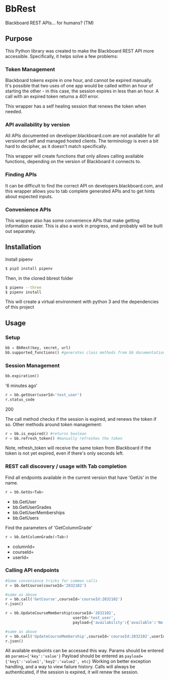 # BbRest
Blackboard REST APIs... for humans? (TM)

## Purpose
This Python library was created to make the Blackboard REST API more accessible.
Specifically, it helps solve a few problems:

### Token Management
Blackboard tokens expire in one hour, and cannot be expired manually.  
It's possible that two uses of one app would be called within an hour of
starting the other - in this case, the session expires in less than an hour.
A call with an expired token returns a 401 error.

This wrapper has a self healing session that renews the token when needed.

### API availability by version
All APIs documented on developer.blackboard.com are not available for all versionsof self and managed hosted clients. The terminology is even a bit hard to decipher, as it doesn't match specifically.  

This wrapper will create functions that only allows calling available functions, depending on the version of Blackboard it connects to.

### Finding APIs
It can be difficult to find the correct API on developers.blackboard.com, and this wrapper allows you to tab complete generated APIs and to get hints about expected inputs.  

### Convenience APIs
This wrapper also has some convenience APIs that make getting information easier.
This is also a work in progress, and probably will be built out separately.

## Installation
Install pipenv
```bash
$ pip3 install pipenv
```

Then, in the cloned bbrest folder
```bash
$ pipenv --three
$ pipenv install
```

This will create a virtual environment with python 3 and the dependencies of this project

## Usage

### Setup
```python
bb = BbRest(key, secret, url)
bb.supported_functions() #generates class methods from bb documentation
```
### Session Management
```python
bb.expiration()
```
'6 minutes ago'
```python
r = bb.getUser(userId='test_user')
r.status_code
```
200

The call method checks if the session is expired, and renews the token if so.  Other methods around token management:

```python
r = bb.is_expired() #returns boolean
r = bb.refresh_token() #manually refreshes the token
```

Note, refresh_token will receive the same token from Blackboard if the token is not yet expired, even if there's only seconds left.

### REST call discovery / usage with Tab completion
Find all endpoints available in the current version that have 'GetUs' in the name.
```python
r = bb.GetUs<Tab>
```
  * bb.GetUser
  * bb.GetUserGrades
  * bb.GetUserMemberships
  * bb.GetUsers

Find the parameters of 'GetColumnGrade'
```python
r = bb.GetColumnGrade(<Tab>)
```
  * columnId=
  * courseId=
  * userId=

### Calling API endpoints
```python
#Some convenience tricks for common calls
r = bb.GetCourse(courseId='2832102')

#same as above
r = bb.call('GetCourse',courseId='courseId:2832102')
r.json()

r = bb.UpdateCourseMembership(courseId='2832102',
                              userId='test_user',
                              payload={'availability':{'available':'No'}})

#same as above
r = bb.call('UpdateCourseMembership',courseId='courseId:2832102',userId='userName:test_user',payload={'availability':{'available':'No'}})
r.json()
```

All available endpoints can be accessed this way.
Params should be entered as `params={'key':'value'}`
Payload should be entered as `payload={'key1':'value1','key2':'value2', etc}`
Working on better exception handling, and a way to view failure history.
Calls will always be authenticated, if the session is expired, it will renew the session.

